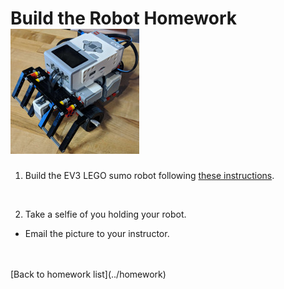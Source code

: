 # Build the Robot Homework ![sumo robot](../img/sumo_robot.jpg)

1) Build the EV3 LEGO sumo robot following [these instructions](../../sumo/).

<br/>

2) Take a selfie of you holding your robot.
  * Email the picture to your instructor.
 
<br/>
<br/>
[Back to homework list](../homework)  
